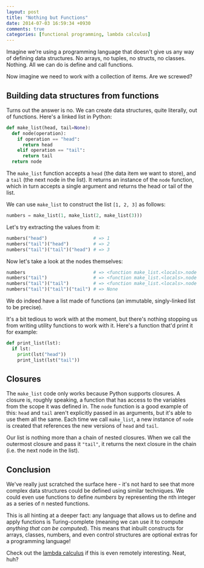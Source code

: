 ```yaml
---
layout: post
title: "Nothing but Functions"
date: 2014-07-03 16:59:34 +0930
comments: true
categories: [functional programming, lambda calculus]
---
```


Imagine we're using a programming language that doesn't give us any way of defining data structures. No arrays, no tuples, no structs, no classes. Nothing. All we can do is define and call functions.

Now imagine we need to work with a collection of items. Are we screwed?

<!-- more -->

Building data structures from functions
---------------------------------------

Turns out the answer is no. We can create data structures, quite literally, out of functions. Here's a linked list in Python:

``` python
def make_list(head, tail=None):
  def node(operation):
    if operation == "head":
      return head
    elif operation == "tail":
      return tail
  return node
```

The `make_list` function accepts a `head` (the data item we want to store), and a `tail` (the next node in the list). It returns an instance of the `node` function, which in turn accepts a single argument and returns the head or tail of the list.

We can use `make_list` to construct the list `[1, 2, 3]` as follows:

``` python
numbers = make_list(1, make_list(2, make_list(3)))
```

Let's try extracting the values from it:

``` python
numbers("head")                 # => 1
numbers("tail")("head")         # => 2
numbers("tail")("tail")("head") # => 3
```

Now let's take a look at the nodes themselves:

``` python
numbers                         # => <function make_list.<locals>.node at 0x10341d620>
numbers("tail")                 # => <function make_list.<locals>.node at 0x10341d510>
numbers("tail")("tail")         # => <function make_list.<locals>.node at 0x10341d488>
numbers("tail")("tail")("tail") # => None
```

We do indeed have a list made of functions (an immutable, singly-linked list to be precise).

It's a bit tedious to work with at the moment, but there's nothing stopping us from writing utility functions to work with it. Here's a function that'd print it for example:

``` python
def print_list(lst):
  if lst:
    print(lst("head"))
    print_list(lst("tail"))
```

Closures
--------

The `make_list` code only works because Python supports closures. A closure is, roughly speaking, a function that has access to the variables from the scope it was defined in. The `node` function is a good example of this: `head` and `tail` aren't explicitly passed in as arguments, but it's able to use them all the same. Each time we call `make_list`, a new instance of `node` is created that references the new versions of `head` and `tail`.

Our list is nothing more than a chain of nested closures. When we call the outermost closure and pass it `"tail"`, it returns the next closure in the chain (i.e. the next node in the list).

Conclusion
----------

We've really just scratched the surface here - it's not hard to see that more complex data structures could be defined using similar techniques. We could even use functions to define *numbers* by representing the nth integer as a series of n nested functions.

This is all hinting at a deeper fact: any language that allows us to define and apply functions is Turing-complete (meaning we can use it to compute *anything that can be computed*). This means that inbuilt constructs for arrays, classes, numbers, and even control structures are optional extras for a programming language!

Check out the [lambda calculus](http://palmstroem.blogspot.com.au/2012/05/lambda-calculus-for-absolute-dummies.html) if this is even remotely interesting. Neat, huh?
